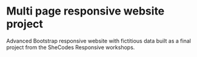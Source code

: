 # Multi page responsive website project

Advanced Bootstrap responsive website with fictitious data built as a final project from the SheCodes Responsive workshops.
